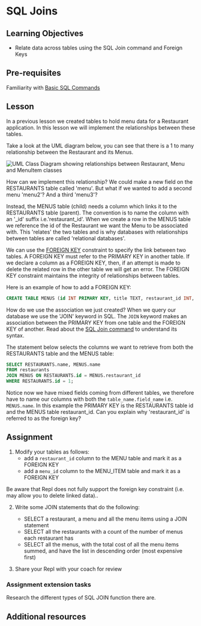# SQL Joins

## Learning Objectives
* Relate data across tables using the SQL Join command and Foreign Keys

## Pre-requisites
Familiarity with [Basic SQL Commands](/curriculum/Bootcamp/Unit-3-Relational_Databases/0.3.3-Basic_SQL_Commands.html)

## Lesson
In a previous lesson we created tables to hold menu data for a Restaurant application. In this lesson we will implement the relationships between these tables.

Take a look at the UML diagram below, you can see that there is a 1 to many relationship between the Restaurant and its Menus. 

![UML Class Diagram showing relationships between Restaurant, Menu and MenuItem classes](https://user-images.githubusercontent.com/1316724/105141638-5d11d500-5af1-11eb-98ee-d177df9c5894.png)

How can we implement this relationship? We could make a new field on the RESTAURANTS table called 'menu'. But what if we wanted to add a second menu 'menu2'? And a third 'menu3'?

Instead, the MENUS table (child) needs a column which links it to the RESTAURANTS table (parent). The convention is to name the column with an '_id' suffix i.e.'restaurant_id'. When we create a row in the MENUS table we reference the id of the Restaurant we want the Menu to be associated with. This 'relates' the two tables and is why databases with relationships between tables are called 'relational databases'.

We can use the [FOREIGN KEY](https://www.w3schools.com/sql/sql_foreignkey.asp) constraint to specify the link between two tables. A FOREIGN KEY must refer to the PRIMARY KEY in another table. If we declare a column as a FOREIGN KEY, then, if an attempt is made to delete the related row in the other table we will get an error. The FOREIGN KEY constraint maintains the integrity of relationships between tables.

Here is an example of how to add a FOREIGN KEY:

```sql
CREATE TABLE MENUS (id INT PRIMARY KEY, title TEXT, restaurant_id INT, FOREIGN KEY (restaurant_id) REFERENCES RESTAURANTS(id))
```

How do we use the association we just created? When we query our database we use the 'JOIN' keyword in SQL. The `JOIN` keyword  makes an association between the PRIMARY KEY from one table and the FOREIGN KEY of another. Read about the [SQL Join command](https://www.w3schools.com/sql/sql_join.asp) to understand its syntax.

The statement below selects the columns we want to retrieve from both the RESTAURANTS table and the MENUS table:

```sql
SELECT RESTAURANTS.name, MENUS.name 
FROM restaurants 
JOIN MENUS ON RESTAURANTS.id = MENUS.restaurant_id 
WHERE RESTAURANTS.id = 1;
```
Notice now we have mixed fields coming from different tables, we therefore have to name our columns with both the `table_name.field_name` i.e. `MENUS.name`. In this example the PRIMARY KEY is the RESTAURANTS table id and the MENUS table restaurant_id. Can you explain why 'restaurant_id' is referred to as the foreign key?

## Assignment
1. Modify your tables as follows:
   * add a `restaurant_id` column to the MENU table and mark it as a FOREIGN KEY 
   * add a `menu_id` column to the MENU_ITEM table and mark it as a FOREIGN KEY 

Be aware that Repl does not fully support the foreign key constraint (i.e. may allow you to delete linked data)..

2. Write some JOIN statements that do the following:

   * SELECT a restaurant, a menu and all the menu items using a JOIN statement
   * SELECT all the restaurants with a count of the number of menus each restaurant has
   * SELECT all the menus, with the total cost of all the menu items summed, and have the list in descending order (most expensive first)

3. Share your Repl with your coach for review

### Assignment extension tasks
Research the different types of SQL JOIN function there are.


## Additional resources
